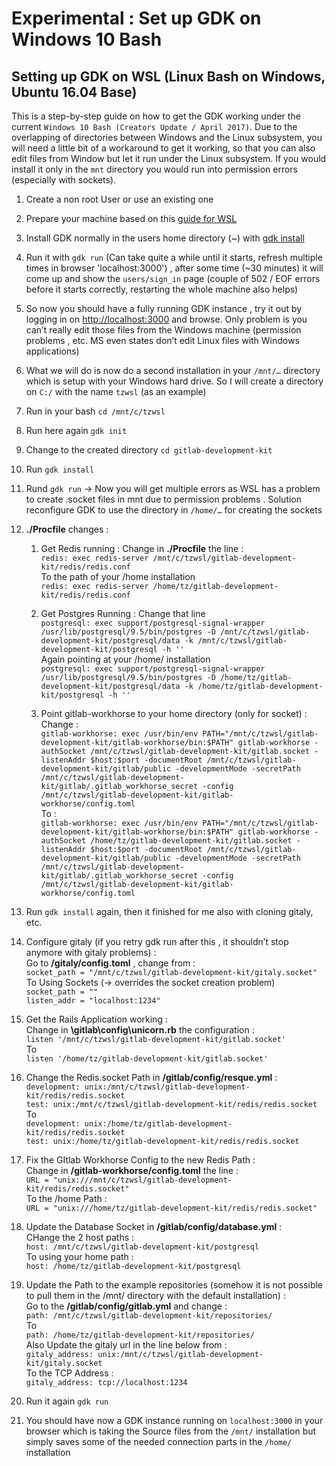 # **Experimental** : Set up GDK on Windows 10 Bash

## Setting up GDK on WSL (Linux Bash on Windows, Ubuntu 16.04 Base)

This is a step-by-step guide on how to get the GDK working under the current `Windows 10 Bash (Creators Update / April 2017)`. Due to the overlapping of directories between Windows and the Linux subsystem, you will need a little bit of a workaround to get it working, so that you can also edit files from Window but let it run under the Linux subsystem. If you would install it only in the `mnt` directory you would run into permission errors (especially with sockets).

1. Create a non root User or use an existing one

2. Prepare your machine based on this [guide for WSL](./prepare.md#experimental-windows-10-using-the-wsl-windows-subsystem-for-linux) 

3. Install GDK normally in the users home directory (~) with [gdk install](./set-up-gdk.md)

4. Run it with `gdk run` (Can take quite a while until it starts, refresh multiple times in browser 'localhost:3000') , after some time (~30 minutes) it will come up and show the `users/sign_in` page (couple of 502 / EOF errors before it starts correctly, restarting the whole machine also helps)

5. So now you should have a fully running GDK instance , try it out by logging in on [http://localhost:3000](http://localhost:3000) and browse. Only problem is you can’t really edit those files from the Windows machine (permission problems , etc. MS even states don’t edit Linux files with Windows applications)

6. What we will do is now do a second installation in your `/mnt/…` directory which is setup with your Windows hard drive. So I will create a directory on `C:/` with the name `tzwsl` (as an example)

7. Run in your bash `cd /mnt/c/tzwsl`

8. Run here again `gdk init`

9. Change to the created directory `cd gitlab-development-kit`

10. Run `gdk install`

11. Rund `gdk run` -> Now you will get multiple errors as WSL has a problem to create .socket files in mnt due to permission problems . Solution reconfigure GDK to use the directory in `/home/…` for creating the sockets

12. **./Procfile** changes :

    1. Get Redis running : 
Change in **./Procfile** the line :   
`redis: exec redis-server /mnt/c/tzwsl/gitlab-development-kit/redis/redis.conf`  
To the path of your /home installation  
`redis: exec redis-server /home/tz/gitlab-development-kit/redis/redis.conf`

    2. Get Postgres Running : 
Change that line  
`postgresql: exec support/postgresql-signal-wrapper /usr/lib/postgresql/9.5/bin/postgres -D /mnt/c/tzwsl/gitlab-development-kit/postgresql/data -k /mnt/c/tzwsl/gitlab-development-kit/postgresql -h ''`  
Again pointing at your /home/ installation  
`postgresql: exec support/postgresql-signal-wrapper /usr/lib/postgresql/9.5/bin/postgres -D /home/tz/gitlab-development-kit/postgresql/data -k /home/tz/gitlab-development-kit/postgresql -h ''`

    3. Point gitlab-workhorse to your home directory (only for socket) :   
Change :   
`gitlab-workhorse: exec /usr/bin/env PATH="/mnt/c/tzwsl/gitlab-development-kit/gitlab-workhorse/bin:$PATH" gitlab-workhorse -authSocket /mnt/c/tzwsl/gitlab-development-kit/gitlab.socket -listenAddr $host:$port -documentRoot /mnt/c/tzwsl/gitlab-development-kit/gitlab/public -developmentMode -secretPath /mnt/c/tzwsl/gitlab-development-kit/gitlab/.gitlab_workhorse_secret -config /mnt/c/tzwsl/gitlab-development-kit/gitlab-workhorse/config.toml`  
To :   
`gitlab-workhorse: exec /usr/bin/env PATH="/mnt/c/tzwsl/gitlab-development-kit/gitlab-workhorse/bin:$PATH" gitlab-workhorse -authSocket /home/tz/gitlab-development-kit/gitlab.socket -listenAddr $host:$port -documentRoot /mnt/c/tzwsl/gitlab-development-kit/gitlab/public -developmentMode -secretPath /mnt/c/tzwsl/gitlab-development-kit/gitlab/.gitlab_workhorse_secret -config /mnt/c/tzwsl/gitlab-development-kit/gitlab-workhorse/config.toml`

13. Run `gdk install` again, then it finished for me also with cloning gitaly, etc.

14. Configure gitaly (if you retry gdk run after this , it shouldn’t stop anymore with gitaly problems) :   
Go to **/gitaly/config.toml** , change from :   
`socket_path = "/mnt/c/tzwsl/gitlab-development-kit/gitaly.socket"`  
To Using Sockets (-> overrides the socket creation problem)  
`socket_path = ""`  
`listen_addr = "localhost:1234"`

15. Get the Rails Application working :   
Change in **\gitlab\config\unicorn.rb** the configuration :   
`listen '/mnt/c/tzwsl/gitlab-development-kit/gitlab.socket'`  
To   
`listen '/home/tz/gitlab-development-kit/gitlab.socket'`

16. Change the Redis.socket Path in **/gitlab/config/resque.yml** :   
`development: unix:/mnt/c/tzwsl/gitlab-development-kit/redis/redis.socket`  
`test: unix:/mnt/c/tzwsl/gitlab-development-kit/redis/redis.socket`  
To   
`development: unix:/home/tz/gitlab-development-kit/redis/redis.socket`  
`test: unix:/home/tz/gitlab-development-kit/redis/redis.socket`  

17. Fix the GItlab Workhorse Config to the new Redis Path :   
Change in **/gitlab-workhorse/config.toml** the line :   
`URL = "unix:///mnt/c/tzwsl/gitlab-development-kit/redis/redis.socket"`  
To the /home Path :   
`URL = "unix:///home/tz/gitlab-development-kit/redis/redis.socket"`  

18. Update the Database Socket in **/gitlab/config/database.yml** :   
CHange the 2 host paths :   
`host: /mnt/c/tzwsl/gitlab-development-kit/postgresql`  
To using your home path :   
`host: /home/tz/gitlab-development-kit/postgresql`

19. Update the Path to the example repositories (somehow it is not possible to pull them in the /mnt/ directory with the default installation) :   
Go to the **/gitlab/config/gitlab.yml** and change :   
`path: /mnt/c/tzwsl/gitlab-development-kit/repositories/`  
To   
`path: /home/tz/gitlab-development-kit/repositories/`  
Also Update the gitaly url in the line below from :   
`gitaly_address: unix:/mnt/c/tzwsl/gitlab-development-kit/gitaly.socket`  
To the TCP Address :   
`gitaly_address: tcp://localhost:1234`

20. Run it again `gdk run`

21. You should have now a GDK instance running on `localhost:3000` in your browser which is taking the Source files from the `/mnt/` installation but simply saves some of the needed connection parts in the `/home/` installation
